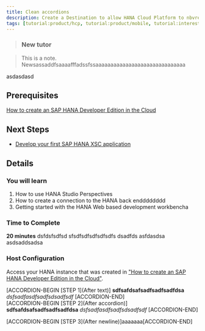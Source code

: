 ```yaml
---
title: Clean accordions
description: Create a Destination to allow HANA Cloud Platform to nbvread/write data
tags: [tutorial:product/hcp, tutorial:product/mobile, tutorial:interest/gettingstarted]
---
```


>### New tutor

>This is a note. Newsassaddfsaaaafffadssfssaaaaaaaaaaaaaaaaaaaaaaaaaaaaaa

asdasdasd
## Prerequisites  
[How to create an SAP HANA Developer Edition in the Cloud](http://go.sap.com/developer/tutorials/hana-setup-cloud.html)

## Next Steps
- [Develop your first SAP HANA XSC application](http://go.sap.com/developer/tutorials/hana-web-development-workbench.html)

 
## Details
### You will learn  
1. How to use HANA Studio Perspectives
2. How to create a connection to the HANA back endddddddd
3. Getting started with the HANA Web based development workbencha


### Time to Complete
**20 minutes** dsfdsfsdfsd sfsdfsdfsdfsdfsdfs dsadfds asfdasdsa asdsaddsadsa

### Host Configuration
Access your HANA instance that was created in ["How to create an SAP HANA Developer Edition in the Cloud"](http://go.sap.com/developer/tutorials/hana-setup-cloud.html).



[ACCORDION-BEGIN [STEP 1](After text)]
**sdfsafdsafsadfsadfsadfdsa**
_dsfsadfasdfsadfsdsadfsdf_
[ACCORDION-END]   
[ACCORDION-BEGIN [STEP 2](After accordion)]
**sdfsafdsafsadfsadfsadfdsa**
_dsfsadfasdfsadfsdsadfsdf_
[ACCORDION-END]

[ACCORDION-BEGIN [STEP 3](After newline)]aaaaaaa[ACCORDION-END]
